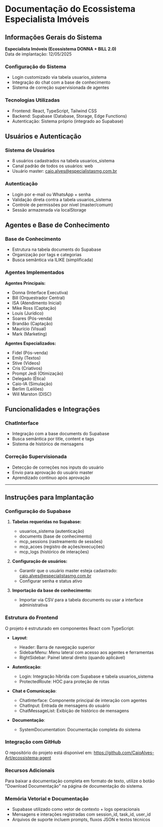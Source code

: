 # Documentação do Ecossistema Especialista Imóveis

## Informações Gerais do Sistema
**Especialista Imóveis (Ecossistema DONNA + BILL 2.0)**  
Data de implantação: 12/05/2025

### Configuração do Sistema
- Login customizado via tabela usuarios_sistema
- Integração do chat com a base de conhecimento
- Sistema de correção supervisionada de agentes

### Tecnologias Utilizadas
- Frontend: React, TypeScript, Tailwind CSS
- Backend: Supabase (Database, Storage, Edge Functions)
- Autenticação: Sistema próprio (integrado ao Supabase)

## Usuários e Autenticação

### Sistema de Usuários
- 8 usuários cadastrados na tabela usuarios_sistema
- Canal padrão de todos os usuários: web
- Usuário master: caio.alves@especialistasmg.com.br

### Autenticação
- Login por e-mail ou WhatsApp + senha
- Validação direta contra a tabela usuarios_sistema
- Controle de permissões por nível (master/comum)
- Sessão armazenada via localStorage

## Agentes e Base de Conhecimento

### Base de Conhecimento
- Estrutura na tabela documents do Supabase
- Organização por tags e categorias
- Busca semântica via ILIKE (simplificada)

### Agentes Implementados

**Agentes Principais:**
- Donna (Interface Executiva)
- Bill (Orquestrador Central)
- ISA (Atendimento Inicial)
- Mike Ross (Captação)
- Louis (Jurídico)
- Soares (Pós-venda)
- Brandão (Captação)
- Maurício (Visual)
- Mark (Marketing)

**Agentes Especializados:**
- Fidel (Pós-venda)
- Emily (Textos)
- Stive (Vídeos)
- Cris (Criativos)
- Prompt Jedi (Otimização)
- Delegado (Ética)
- Caio-IA (Simulação)
- Berlim (Leilões)
- Will Marston (DISC)

## Funcionalidades e Integrações

### ChatInterface
- Integração com a base documents do Supabase
- Busca semântica por title, content e tags
- Sistema de histórico de mensagens

### Correção Supervisionada
- Detecção de correções nos inputs do usuário
- Envio para aprovação do usuário master
- Aprendizado contínuo após aprovação

---

## Instruções para Implantação

### Configuração do Supabase

1. **Tabelas requeridas no Supabase:**
   - usuarios_sistema (autenticação)
   - documents (base de conhecimento)
   - mcp_sessions (rastreamento de sessões)
   - mcp_acoes (registro de ações/execuções)
   - mcp_logs (histórico de interações)

2. **Configuração de usuários:**
   - Garantir que o usuário master esteja cadastrado: caio.alves@especialistasmg.com.br
   - Configurar senha e status ativo

3. **Importação da base de conhecimento:**
   - Importar via CSV para a tabela documents ou usar a interface administrativa

### Estrutura do Frontend

O projeto é estruturado em componentes React com TypeScript:

- **Layout**:
  - Header: Barra de navegação superior
  - SidebarMenu: Menu lateral com acesso aos agentes e ferramentas
  - RightSidebar: Painel lateral direito (quando aplicável)

- **Autenticação**:
  - Login: Integração híbrida com Supabase e tabela usuarios_sistema
  - ProtectedRoute: HOC para proteção de rotas

- **Chat e Comunicação**:
  - ChatInterface: Componente principal de interação com agentes
  - ChatInput: Entrada de mensagens do usuário
  - ChatMessageList: Exibição de histórico de mensagens

- **Documentação**:
  - SystemDocumentation: Documentação completa do sistema

### Integração com GitHub

O repositório do projeto está disponível em: 
https://github.com/CaioAlves-Art/ecossistema-agent

### Recursos Adicionais

Para baixar a documentação completa em formato de texto, utilize o botão "Download Documentação" na página de documentação do sistema.

### Memória Vetorial e Documentação

- Supabase utilizado como vetor de contexto + logs operacionais
- Mensagens e interações registradas com session_id, task_id, user_id
- Arquivos de suporte incluem prompts, fluxos JSON e textos técnicos
